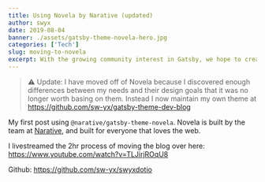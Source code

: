 ```yaml
---
title: Using Novela by Narative (updated)
author: swyx
date: 2019-08-04
banner: ./assets/gatsby-theme-novela-hero.jpg
categories: ['Tech']
slug: moving-to-novela
excerpt: With the growing community interest in Gatsby, we hope to create more resources that make it easier for anyone to grasp the power of this incredible tool.
---
```


> ⚠️ Update: I have moved off of Novela because I discovered enough differences between my needs and their design goals that it was no longer worth basing on them. Instead I now maintain my own theme at https://github.com/sw-yx/gatsby-theme-dev-blog

My first post using `@narative/gatsby-theme-novela`. Novela is built by the team at [Narative](https://narative.co), and built for everyone that loves the web.

I livestreamed the 2hr process of moving the blog over here: https://www.youtube.com/watch?v=TLJirjROqU8

Github: https://github.com/sw-yx/swyxdotio
